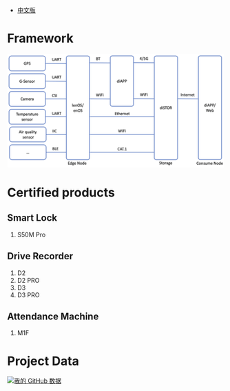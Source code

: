 * [中文版](./README_CN.md)

# Framework
![Frameword of OpenDPC](Framework.png "Framework")

# Certified products
## Smart Lock
1. S50M Pro
## Drive Recorder
1. D2  
2. D2 PRO
3. D3
4. D3 PRO  
## Attendance Machine
1. M1F  

# Project Data
[![我的 GitHub 数据](https://github-readme-stats.vercel.app/api?username=OpenDPC)]()
